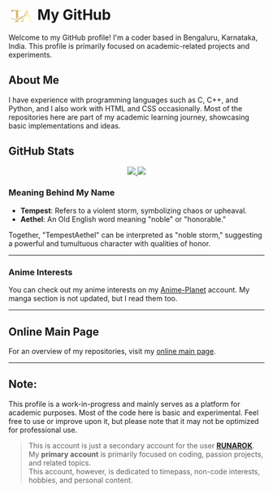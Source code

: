 # <img src="https://raw.githubusercontent.com/TempestAethel/TempestAethel/main/TA.png" alt="TA Logo" width="50" style="vertical-align: middle;"> My GitHub

Welcome to my GitHub profile! I'm a coder based in Bengaluru, Karnataka, India. This profile is primarily focused on academic-related projects and experiments.  

## About Me  
I have experience with programming languages such as C, C++, and Python, and I also work with HTML and CSS occasionally. Most of the repositories here are part of my academic learning journey, showcasing basic implementations and ideas.  

## GitHub Stats  
<div align="center">
  <a href="https://github.com/TempestAethel">
    <img height="180em" src="https://github-readme-stats.vercel.app/api/?username=TempestAethel&show_icons=true&theme=dracula&include_all_commits=true&count_private=true" />
    <img height="180em" src="https://github-readme-stats.vercel.app/api/top-langs/?username=TempestAethel&layout=compact&langs_count=7&theme=dracula" />
  </a>
</div>

### Meaning Behind My Name  
- **Tempest**: Refers to a violent storm, symbolizing chaos or upheaval.  
- **Aethel**: An Old English word meaning "noble" or "honorable."  

Together, "TempestAethel" can be interpreted as "noble storm," suggesting a powerful and tumultuous character with qualities of honor.  

---

### Anime Interests  
You can check out my anime interests on my [Anime-Planet](https://www.anime-planet.com/users/TempestAethel) account. My manga section is not updated, but I read them too.

---

## Online Main Page  
For an overview of my repositories, visit my [online main page](https://tempestaethel.github.io).

---

## Note:  
This profile is a work-in-progress and mainly serves as a platform for academic purposes. Most of the code here is basic and experimental. Feel free to use or improve upon it, but please note that it may not be optimized for professional use.

> This is account is just a secondary account for the user **[RUNAROK](https://github.com/Runarok)**.  
> My **primary account** is primarily focused on coding, passion projects, and related topics.  
> This account, however, is dedicated to timepass, non-code interests, hobbies, and personal content.
